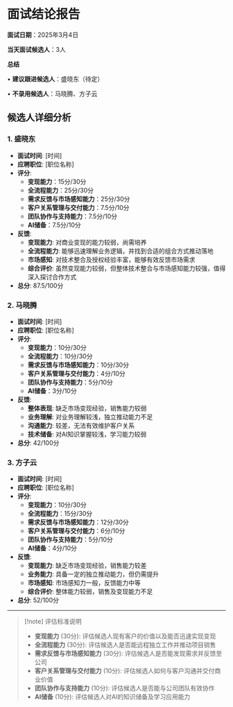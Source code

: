 # 面试结论报告

**面试日期**：2025年3月4日

**当天面试候选人**：3人

**总结**

• **建议跟进候选人**：盛晓东（待定）

• **不录用候选人**：马晓腾、方子云

## 候选人详细分析

### 1. 盛晓东
- **面试时间**: [时间]
- **应聘职位**: [职位名称]
- **评分**:
  - **变现能力**：15分/30分
  - **全流程能力**：25分/30分
  - **需求反馈与市场感知能力**：25分/30分
  - **客户关系管理与交付能力**：7.5分/10分
  - **团队协作与支持能力**：7.5分/10分
  - **AI储备**：7.5分/10分
- **反馈**:
  - **变现能力**: 对商业变现的能力较弱，尚需培养
  - **全流程能力**: 能够迅速理解业务逻辑，并找到合适的组合方式推动落地
  - **市场感知**: 对技术整合及授权经验丰富，能够有效反馈市场需求
  - **综合评价**: 虽然变现能力较弱，但整体技术整合与市场感知能力较强，值得深入探讨合作方式
- **总分**: 87.5/100分

### 2. 马晓腾
- **面试时间**: [时间]
- **应聘职位**: [职位名称]
- **评分**:
  - **变现能力**：10分/30分
  - **全流程能力**：10分/30分
  - **需求反馈与市场感知能力**：10分/30分
  - **客户关系管理与交付能力**：4分/10分
  - **团队协作与支持能力**：5分/10分
  - **AI储备**：3分/10分
- **反馈**:
  - **整体表现**: 缺乏市场变现经验，销售能力较弱
  - **业务理解**: 对业务理解较浅，独立推动能力不足
  - **沟通能力**: 较差，无法有效维护客户关系
  - **技术储备**: 对AI知识掌握较浅，学习能力较弱
- **总分**: 42/100分

### 3. 方子云
- **面试时间**: [时间]
- **应聘职位**: [职位名称]
- **评分**:
  - **变现能力**：10分/30分
  - **全流程能力**：15分/30分
  - **需求反馈与市场感知能力**：12分/30分
  - **客户关系管理与交付能力**：6分/10分
  - **团队协作与支持能力**：5分/10分
  - **AI储备**：4分/10分
- **反馈**:
  - **变现能力**: 缺乏市场变现经验，销售能力较差
  - **业务能力**: 具备一定的独立推动能力，但仍需提升
  - **市场感知**: 市场感知力一般，反馈能力中等
  - **综合评价**: 整体能力较弱，销售及变现能力不足
- **总分**: 52/100分

---

> [!note] 评估标准说明
> - **变现能力** (30分): 评估候选人现有客户的价值以及能否迅速实现变现
> - **全流程能力** (30分): 评估候选人是否能远程独立工作并推动项目销售
> - **需求反馈与市场感知能力** (30分): 评估候选人是否能发现需求并反馈至公司
> - **客户关系管理与交付能力** (10分): 评估候选人如何与客户沟通并交付商业价值
> - **团队协作与支持能力** (10分): 评估候选人是否能与公司团队有效协作
> - **AI储备** (10分): 评估候选人对AI的知识储备及学习应用能力




